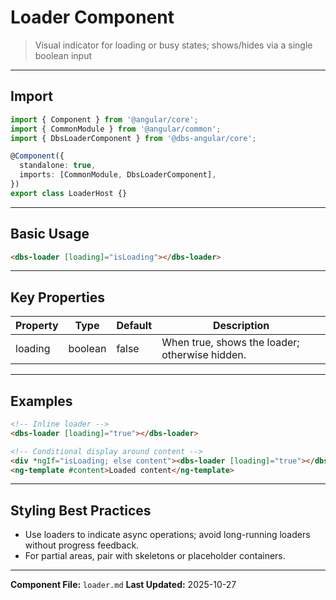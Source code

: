 # Loader Component

> Visual indicator for loading or busy states; shows/hides via a single boolean input

---

## Import

```typescript
import { Component } from '@angular/core';
import { CommonModule } from '@angular/common';
import { DbsLoaderComponent } from '@dbs-angular/core';

@Component({
  standalone: true,
  imports: [CommonModule, DbsLoaderComponent],
})
export class LoaderHost {}
```

---

## Basic Usage

```html
<dbs-loader [loading]="isLoading"></dbs-loader>
```

---

## Key Properties

| Property | Type | Default | Description |
|----------|------|---------|-------------|
| loading | boolean | false | When true, shows the loader; otherwise hidden. |

---

## Examples

```html
<!-- Inline loader -->
<dbs-loader [loading]="true"></dbs-loader>

<!-- Conditional display around content -->
<div *ngIf="isLoading; else content"><dbs-loader [loading]="true"></dbs-loader></div>
<ng-template #content>Loaded content</ng-template>
```

---

## Styling Best Practices

- Use loaders to indicate async operations; avoid long-running loaders without progress feedback.
- For partial areas, pair with skeletons or placeholder containers.

---

**Component File:** `loader.md`
**Last Updated:** 2025-10-27

